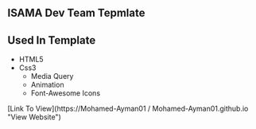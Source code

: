 ## ISAMA Dev Team Tepmlate

## Used In Template

* HTML5
* Css3
  * Media Query
  * Animation
  * Font-Awesome Icons

[Link To View](https://Mohamed-Ayman01
/
Mohamed-Ayman01.github.io "View Website")
